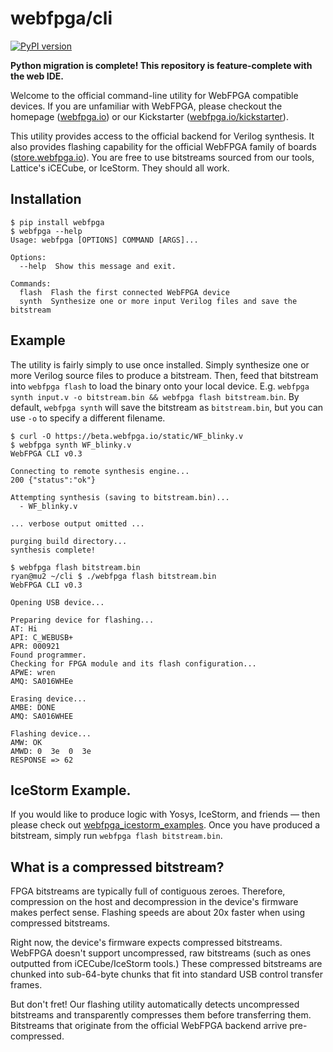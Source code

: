 # webfpga/cli
[![PyPI version](https://badge.fury.io/py/webfpga.svg)](https://badge.fury.io/py/webfpga)

**Python migration is complete! This repository is feature-complete with the web
IDE.**

Welcome to the official command-line utility for WebFPGA compatible devices.
If you are unfamiliar with WebFPGA, please checkout the homepage
([webfpga.io](https://webfpga.io)) or our Kickstarter
([webfpga.io/kickstarter](https://webfpga.io/kickstarter)).

This utility provides access to the official backend for Verilog synthesis.
It also provides flashing capability for the official WebFPGA family of
boards ([store.webfpga.io](https://store.webfpga.io)). You are free to use
bitstreams sourced from our tools, Lattice's iCECube, or IceStorm. They
should all work.

## Installation
```console
$ pip install webfpga
$ webfpga --help
Usage: webfpga [OPTIONS] COMMAND [ARGS]...

Options:
  --help  Show this message and exit.

Commands:
  flash  Flash the first connected WebFPGA device
  synth  Synthesize one or more input Verilog files and save the bitstream
```

## Example
The utility is fairly simply to use once installed. Simply
synthesize one or more Verilog source files to produce a bitstream.
Then, feed that bitstream into `webfpga flash` to load the binary
onto your local device. E.g.
`webfpga synth input.v -o bitstream.bin && webfpga flash bitstream.bin`.
By default, `webfpga synth` will save the bitstream as `bitstream.bin`, but
you can use `-o` to specify a different filename.

```console
$ curl -O https://beta.webfpga.io/static/WF_blinky.v
$ webfpga synth WF_blinky.v
WebFPGA CLI v0.3

Connecting to remote synthesis engine...
200 {"status":"ok"} 

Attempting synthesis (saving to bitstream.bin)...
  - WF_blinky.v

... verbose output omitted ...

purging build directory...
synthesis complete!

$ webfpga flash bitstream.bin
ryan@mu2 ~/cli $ ./webfpga flash bitstream.bin 
WebFPGA CLI v0.3

Opening USB device...

Preparing device for flashing...
AT: Hi
API: C_WEBUSB+
APR: 000921
Found programmer.
Checking for FPGA module and its flash configuration...
APWE: wren
AMQ: SA016WHEe

Erasing device...
AMBE: DONE
AMQ: SA016WHEE

Flashing device...
AMW: OK
AMWD: 0  3e  0  3e
RESPONSE => 62 
```

## IceStorm Example.
If you would like to produce logic with Yosys, IceStorm, and friends
&mdash; then please check out
[webfpga_icestorm_examples](https://github.com/webfpga/webfpga_icestorm_examples).
Once you have produced a bitstream, simply run `webfpga flash bitstream.bin`.

## What is a compressed bitstream?

FPGA bitstreams are typically full of contiguous zeroes. Therefore,
compression on the host and decompression in the device's firmware
makes perfect sense. Flashing speeds are about 20x faster when using
compressed bitstreams.

Right now, the device's firmware expects compressed bitstreams. WebFPGA
doesn't support uncompressed, raw bitstreams (such as ones outputted
from iCECube/IceStorm tools.) These compressed bitstreams are chunked
into sub-64-byte chunks that fit into standard USB control transfer frames.

But don't fret! Our flashing utility automatically detects uncompressed
bitstreams and transparently compresses them before transferring them.
Bitstreams that originate from the official WebFPGA backend arrive
pre-compressed.
